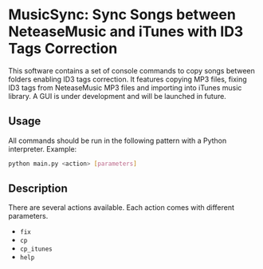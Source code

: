 # MusicSync: Sync Songs between NeteaseMusic and iTunes with ID3 Tags Correction

This software contains a set of console commands to copy songs between folders enabling ID3 tags correction. It features copying MP3 files, fixing ID3 tags from NeteaseMusic MP3 files and importing into iTunes music library. A GUI is under development and will be launched in future.

## Usage
All commands should be run in the following pattern with a Python interpreter. Example:
```bash
python main.py <action> [parameters]
```

## Description

There are several actions available. Each action comes with different parameters.

- `fix`
- `cp`
- `cp_itunes`
- `help`